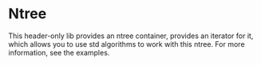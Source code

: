 # Ntree
This header-only lib provides an ntree container, provides an iterator for it, which allows you to use std algorithms to work with this ntree.
For more information, see the examples.
